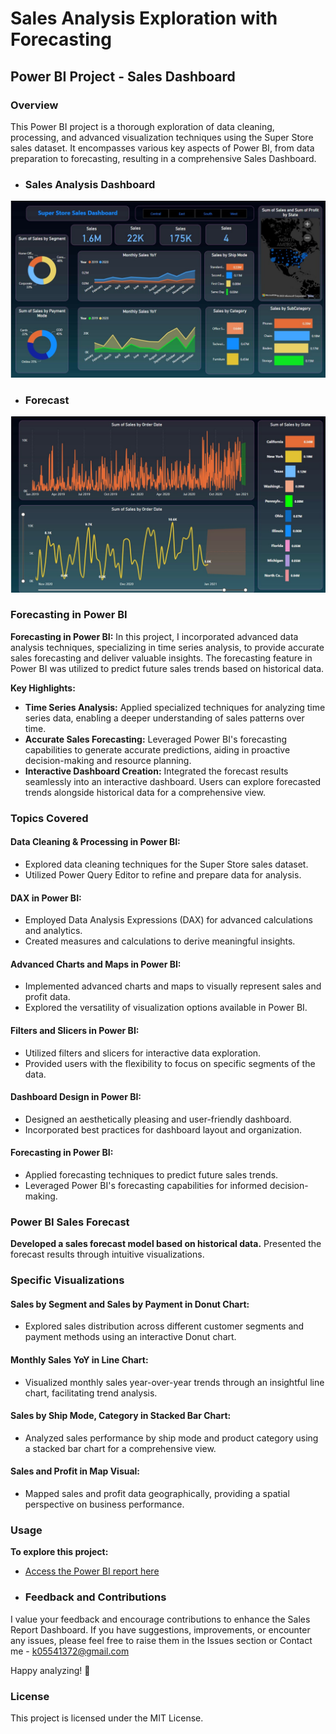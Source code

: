 # Sales Analysis Exploration with Forecasting

## Power BI Project - Sales Dashboard

### Overview

This Power BI project is a thorough exploration of data cleaning, processing, and advanced visualization techniques using the Super Store sales dataset. It encompasses various key aspects of Power BI, from data preparation to forecasting, resulting in a comprehensive Sales Dashboard.

- ### Sales Analysis Dashboard 

![Sales Dashboard](https://raw.githubusercontent.com/Gokul-Raja84/Power-BI-Interactive-Dashboard-Projects/main/Sales%20Analysis%20Exploration%20with%20Forecasting/Dashboard.jpg)

- ### Forecast

![Sales Forecast](https://raw.githubusercontent.com/Gokul-Raja84/Power-BI-Interactive-Dashboard-Projects/main/Sales%20Analysis%20Exploration%20with%20Forecasting/Forecast.jpg)



### Forecasting in Power BI

**Forecasting in Power BI:**
In this project, I incorporated advanced data analysis techniques, specializing in time series analysis, to provide accurate sales forecasting and deliver valuable insights. The forecasting feature in Power BI was utilized to predict future sales trends based on historical data.

**Key Highlights:**
- **Time Series Analysis:** Applied specialized techniques for analyzing time series data, enabling a deeper understanding of sales patterns over time.
- **Accurate Sales Forecasting:** Leveraged Power BI's forecasting capabilities to generate accurate predictions, aiding in proactive decision-making and resource planning.
- **Interactive Dashboard Creation:** Integrated the forecast results seamlessly into an interactive dashboard. Users can explore forecasted trends alongside historical data for a comprehensive view.

### Topics Covered

#### Data Cleaning & Processing in Power BI:

- Explored data cleaning techniques for the Super Store sales dataset.
- Utilized Power Query Editor to refine and prepare data for analysis.

#### DAX in Power BI:

- Employed Data Analysis Expressions (DAX) for advanced calculations and analytics.
- Created measures and calculations to derive meaningful insights.

#### Advanced Charts and Maps in Power BI:

- Implemented advanced charts and maps to visually represent sales and profit data.
- Explored the versatility of visualization options available in Power BI.

#### Filters and Slicers in Power BI:

- Utilized filters and slicers for interactive data exploration.
- Provided users with the flexibility to focus on specific segments of the data.

#### Dashboard Design in Power BI:

- Designed an aesthetically pleasing and user-friendly dashboard.
- Incorporated best practices for dashboard layout and organization.

#### Forecasting in Power BI:

- Applied forecasting techniques to predict future sales trends.
- Leveraged Power BI's forecasting capabilities for informed decision-making.

### Power BI Sales Forecast

**Developed a sales forecast model based on historical data.**
Presented the forecast results through intuitive visualizations.

### Specific Visualizations

#### Sales by Segment and Sales by Payment in Donut Chart:

- Explored sales distribution across different customer segments and payment methods using an interactive Donut chart.

#### Monthly Sales YoY in Line Chart:

- Visualized monthly sales year-over-year trends through an insightful line chart, facilitating trend analysis.

#### Sales by Ship Mode, Category in Stacked Bar Chart:

- Analyzed sales performance by ship mode and product category using a stacked bar chart for a comprehensive view.

#### Sales and Profit in Map Visual:

- Mapped sales and profit data geographically, providing a spatial perspective on business performance.

### Usage

**To explore this project:**
- [Access the Power BI report here](https://app.powerbi.com/groups/me/reports/3eed4a08-cc60-4cc1-a0c1-2eaa35771cc0/ReportSection?exper)

- ### Feedback and Contributions


I value your feedback and encourage contributions to enhance the Sales Report Dashboard. If you have suggestions, improvements, or encounter any issues, please feel free to raise them in the Issues section or Contact me - k05541372@gmail.com

Happy analyzing! 🚀

### License

This project is licensed under the MIT License.
